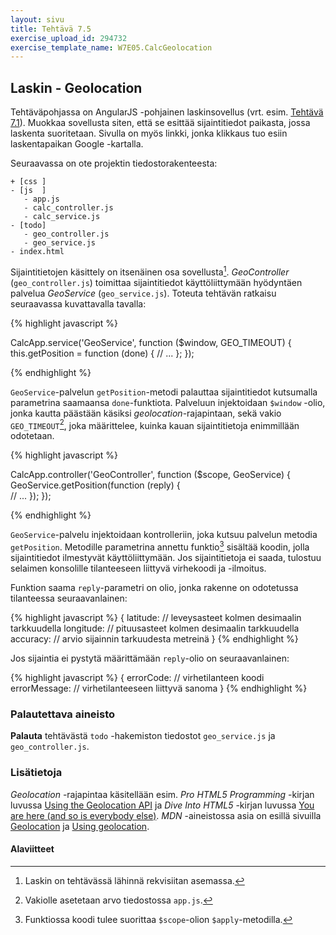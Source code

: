 ```yaml
---
layout: sivu
title: Tehtävä 7.5
exercise_upload_id: 294732
exercise_template_name: W7E05.CalcGeolocation
---
```


## Laskin - Geolocation

Tehtäväpohjassa on AngularJS -pohjainen laskinsovellus (vrt. esim. [Tehtävä 7.1](../tehtava71)). Muokkaa sovellusta siten, että se esittää sijaintitiedot paikasta, jossa laskenta suoritetaan. Sivulla on myös linkki, jonka klikkaus tuo esiin laskentapaikan Google -kartalla.

Seuraavassa on ote projektin tiedostorakenteesta:

~~~
+ [css ]
- [js  ]
   - app.js
   - calc_controller.js
   - calc_service.js
- [todo]
   - geo_controller.js
   - geo_service.js
- index.html    
~~~

Sijaintitietojen käsittely on itsenäinen osa sovellusta[^1]. *GeoController* (`geo_controller.js`) toimittaa sijaintitiedot käyttöliittymään hyödyntäen palvelua *GeoService* (`geo_service.js`). Toteuta tehtävän ratkaisu seuraavassa kuvattavalla tavalla:

[^1]: Laskin on tehtävässä lähinnä rekvisiitan asemassa.

{% highlight javascript %}

CalcApp.service('GeoService', function ($window, GEO_TIMEOUT) {
    this.getPosition = function (done) {
        // ...
    };
});

{% endhighlight %}

`GeoService`-palvelun `getPosition`-metodi palauttaa sijaintitiedot kutsumalla parametrina saamaansa `done`-funktiota. Palveluun injektoidaan `$window` -olio, jonka kautta päästään käsiksi *geolocation*-rajapintaan, sekä vakio `GEO_TIMEOUT`[^2], joka määrittelee, kuinka kauan sijaintitietoja enimmillään odotetaan. 

[^2]: Vakiolle asetetaan arvo tiedostossa `app.js`.

{% highlight javascript %}

CalcApp.controller('GeoController', function ($scope, GeoService) {    
    GeoService.getPosition(function (reply) {        
        // ...
    });
});

{% endhighlight %}

`GeoService`-palvelu injektoidaan kontrolleriin, joka kutsuu palvelun metodia `getPosition`. Metodille parametrina annettu funktio[^3] sisältää koodin, jolla sijaintitiedot ilmestyvät käyttöliittymään. Jos sijaintitietoja ei saada, tulostuu selaimen konsolille tilanteeseen liittyvä virhekoodi ja -ilmoitus.

[^3]: Funktiossa koodi tulee suorittaa `$scope`-olion `$apply`-metodilla.  

Funktion saama `reply`-parametri on olio, jonka rakenne on odotetussa tilanteessa seuraavanlainen:

{% highlight javascript %}
{
  latitude:   // leveysasteet kolmen desimaalin tarkkuudella
  longitude:  // pituusasteet kolmen desimaalin tarkkuudella
  accuracy:   // arvio sijainnin tarkuudesta metreinä
}
{% endhighlight %}

Jos sijaintia ei pystytä määrittämään `reply`-olio on seuraavanlainen:

{% highlight javascript %}
{
  errorCode:    // virhetilanteen koodi
  errorMessage: // virhetilanteeseen liittyvä sanoma
}
{% endhighlight %}


### Palautettava aineisto

**Palauta** tehtävästä `todo` -hakemiston tiedostot `geo_service.js` ja `geo_controller.js`. 

### Lisätietoja

*Geolocation* -rajapintaa käsitellään esim. *Pro HTML5 Programming* -kirjan luvussa [Using the Geolocation API][lubbers-chp5] ja *Dive Into HTML5* -kirjan luvussa [You are here
(and so is everybody else)][pilgrim-chp6]. *MDN* -aineistossa asia on esillä sivuilla [Geolocation][mdn-geo] ja [Using geolocation][mdn-using-geo].

[lubbers-chp5]: http://rd.springer.com/chapter/10.1007/978-1-4302-3865-2_5
[pilgrim-chp6]: http://diveintohtml5.info/geolocation.html
[mdn-geo]: https://developer.mozilla.org/en-US/docs/Web/API/Geolocation
[mdn-using-geo]: https://developer.mozilla.org/en-US/docs/Web/API/Geolocation/Using_geolocation

#### Alaviitteet

